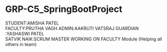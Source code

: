 # GRP-C5_SpringBootProject
STUDENT:AMISHA PATEL  
FACULTY:PRUTHA VAGH 
ADMIN:AAKRUTI VATSRAJ 
GUARDIAN :YASHASWI PATEL  
SATVIK NAIK:SCRUM MASTER WORKING ON FACULTY Module (Helping all others in team) 

